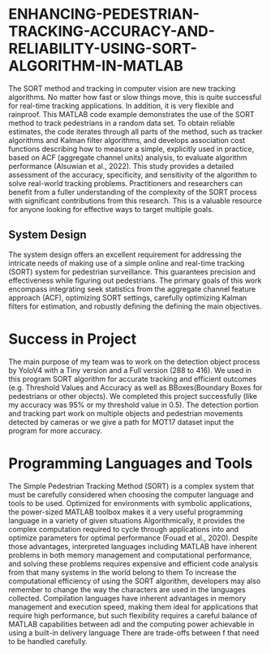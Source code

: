# ENHANCING-PEDESTRIAN-TRACKING-ACCURACY-AND-RELIABILITY-USING-SORT-ALGORITHM-IN-MATLAB
The SORT method and tracking in computer vision are new tracking algorithms. No matter how fast or slow things move, this is quite successful for real-time tracking applications. In addition, it is very flexible and rainproof. This MATLAB code example demonstrates the use of the SORT method to track pedestrians in a random data set. To obtain reliable estimates, the code iterates through all parts of the method, such as tracker algorithms and Kalman filter algorithms, and develops association cost functions describing how to measure a simple, explicitly used in practice, based on ACF (aggregate channel units) analysis, to evaluate algorithm performance (Alsuwian et al., 2022). This study provides a detailed assessment of the accuracy, specificity, and sensitivity of the algorithm to solve real-world tracking problems. Practitioners and researchers can benefit from a fuller understanding of the complexity of the SORT process with significant contributions from this research. This is a valuable resource for anyone looking for effective ways to target multiple goals.

## System Design

The system design offers an excellent requirement for addressing the intricate needs of making use of a simple online and real-time tracking (SORT) system for pedestrian surveillance. This guarantees precision and effectiveness while figuring out pedestrians. The primary goals of this work encompass integrating seek statistics from the aggregate channel feature approach (ACF), optimizing SORT settings, carefully optimizing Kalman filters for estimation, and robustly defining the defining the main objectives.


# Success in Project

The main purpose of my team was to work on the detection object process by YoloV4 with a Tiny version and a Full version (288 to 416). We used in this program SORT algorithm for accurate tracking and efficient outcomes (e.g. Threshold Values and Accuracy as well as BBoxes(Boundary Boxes for pedestrians or other objects). We completed this project successfully (like my accuracy was 95% or my threshold value in 0.5). The detection portion and tracking part work on multiple objects and pedestrian movements detected by cameras or we give a path for MOT17 dataset input the program for more accuracy.

# Programming Languages and Tools

The Simple Pedestrian Tracking Method (SORT) is a complex system that must be carefully considered when choosing the computer language and tools to be used. Optimized for environments with symbolic applications, the power-sized MATLAB toolbox makes it a very useful programming language in a variety of given situations Algorithmically, it provides the complex computation required to cycle through applications into and optimize parameters for optimal performance (Fouad et al., 2020). Despite those advantages, interpreted languages including MATLAB have inherent problems in both memory management and computational performance, and solving these problems requires expensive and efficient code analysis from that many systems in the world belong to them
To increase the computational efficiency of using the SORT algorithm, developers may also remember to change the way the characters are used in the languages collected. Compilation languages have inherent advantages in memory management and execution speed, making them ideal for applications that require high performance, but such flexibility requires a careful balance of MATLAB capabilities between adi and the computing power achievable in using a built-in delivery language There are trade-offs between f that need to be handled carefully.
